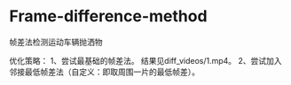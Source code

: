 # Frame-difference-method
帧差法检测运动车辆抛洒物

优化策略：
1、尝试最基础的帧差法。
     结果见diff_videos/1.mp4。
2、尝试加入邻接最低帧差法（自定义：即取周围一片的最低帧差）。
